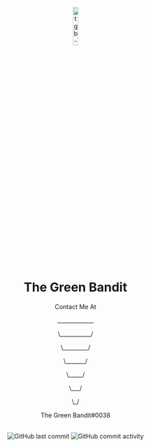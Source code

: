 <p align="center">
<img src="https://cdn.discordapp.com/attachments/987884968791375932/1057751469044027443/D7B2B4B6-4CC7-41FA-883F-C76D13A86998.png" alt="tgb-logo" width="15%"/>
</p>

<h1 align="center">The Green Bandit</h1>
<p align="center"I figure shit out so it works sometimes, sorta new and sorta shit at coding.</p>

<div align="center">
    <p>Contact Me At</p>
    <p>_____________</p>
    <p>\___________/</p>
    <p> \_________/</p>
    <p>  \_______/</p>
    <p>   \_____/</p>
    <p>    \___/</p>
    <p>     \_/</p>
    <p>The Green Bandit#0038</p>
    <br>
    <img src="https://img.shields.io/github/last-commit/YimMenu/YimMenu" alt="GitHub last commit"/>
    <img src="https://img.shields.io/github/commit-activity/w/TheGreenBandit/UND34DV2" alt="GitHub commit activity"/>
    <br>
</div>

